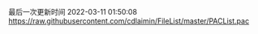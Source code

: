 最后一次更新时间 2022-03-11 01:50:08
https://raw.githubusercontent.com/cdlaimin/FileList/master/PACList.pac

